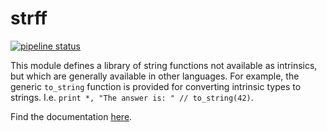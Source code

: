 strff
=====

[![pipeline status](https://gitlab.com/everythingfunctional/strff/badges/main/pipeline.svg)](https://gitlab.com/everythingfunctional/strff/commits/main)

This module defines a library of string functions not available as intrinsics,
but which are generally available in other languages. For example, the generic
`to_string` function is provided for converting intrinsic types to strings. I.e.
`print *, "The answer is: " // to_string(42)`.

Find the documentation [here](https://everythingfunctional.gitlab.io/strff).